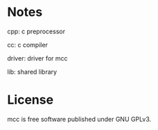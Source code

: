 # Notes
cpp: c preprocessor

cc: c compiler

driver: driver for mcc

lib: shared library

# License
mcc is free software published under GNU GPLv3.
